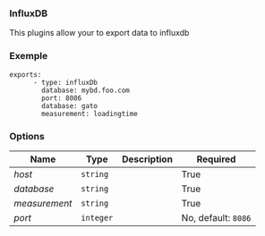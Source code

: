 
### InfluxDB ###

This plugins allow your to export data to influxdb

### Exemple ###
	exports:
		  - type: influxDb
		    database: mybd.foo.com
		    port: 8086
		    database: gato
		    measurement: loadingtime

### Options ###

| Name  |Type|Description|Required|
|---|----|-----------|--------|
|*host*|`string`||True|
|*database*|`string`||True|
|*measurement*|`string`||True|
|*port*|`integer`||No, default: `8086`|

